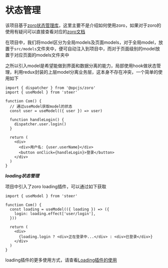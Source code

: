# 状态管理

该项目基于[zoro状态管理库](https://faurewu.github.io/zoro/)，这里主要不是介绍如何使用zoro，如果对于zoro的使用有疑问可以直接查看对应的[zoro文档](https://faurewu.github.io/zoro/)

在项目中，我们将model区分为全局models及页面models，对于全局model，放置于`src/models`文件夹中，便可自动注入到项目中，而对于页面级别的model放置于对应页面的models文件夹中

之所以引入model是希望能做到界面和数据分离的能力，局部使用hook做状态管理，利用redux封装的上层model分离业务层，这本身不存在冲突，一个简单的使用如下

```react
import { dispatcher } from '@opcjs/zoro'
import { useModel } from 'steer'

function Com() {
  // 通过useModel获取model的状态
  const user = useModel(({ user }) => user)
  
  function handleLogin() {
    dispatcher.user.login()
  }
  
  return (
    <div>
      <div>用户名: {user.userName}</div>
      <button onClick={handleLogin}>登录</button>
    </div>
  )
}
```

***loading状态管理***

项目中引入了zoro loading插件，可以通过如下获取

```react
import { useModel } from 'steer'

function Com() {
  const loading = useModel(({ loading }) => ({
    login: loading.effect['user/login'],
  }))
  
  return (
    <div>
      {loading.login ? <div>正在登录中...</div> : <div>已登录</div>}
    </div>
  )
}
```

loading插件的更多使用方式，请查看[Loading插件的使用](https://faurewu.github.io/zoro/PLUGIN/LOADING.html)

